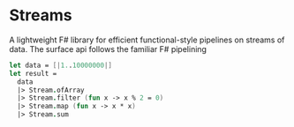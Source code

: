 Streams
=======

A lightweight F# library for efficient functional-style pipelines on streams of data. 
The surface api follows the familiar F# pipelining
```fsharp
let data = [|1..10000000|]
let result = 
  data
  |> Stream.ofArray
  |> Stream.filter (fun x -> x % 2 = 0)
  |> Stream.map (fun x -> x * x)
  |> Stream.sum
```
